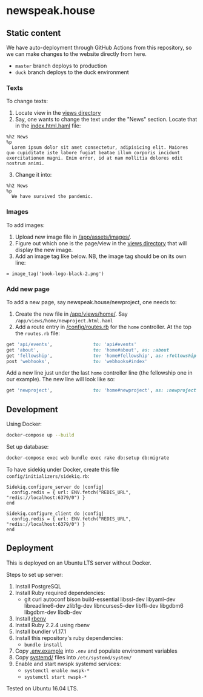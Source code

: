 # newspeak.house

## Static content

We have auto-deployment through GitHub Actions from this repository, so we can
make changes to the website directly from here.

* `master` branch deploys to production
* `duck` branch deploys to the duck environment

### Texts

To change texts:

1. Locate view in the [views directory](/app/views/home)
2. Say, one wants to change the text under the "News" section. Locate that in
the [index.html.haml](/app/views/home/index.html.haml) file:
```haml
%h2 News
%p
  Lorem ipsum dolor sit amet consectetur, adipisicing elit. Maiores quo cupiditate iste labore fugiat beatae illum corporis incidunt exercitationem magni. Enim error, id at nam mollitia dolores odit nostrum animi.
```
3. Change it into:
```haml
%h2 News
%p
  We have survived the pandemic.
```

### Images

To add images:

1. Upload new image file in [/app/assets/images/](/app/assets/images).
2. Figure out which one is the page/view in the [views directory](/app/views/home) that will display the new image.
3. Add an image tag like below. NB, the image tag should be on its own line:
```haml
= image_tag('book-logo-black-2.png')
```

### Add new page

To add a new page, say newspeak.house/newproject, one needs to:

1. Create the new file in [/app/views/home/](/app/views/home). Say `/app/views/home/newproject.html.haml`
2. Add a route entry in [/config/routes.rb](/config/routes.rb) for the `home` controller. At the top the `routes.rb` file:
```rb
get 'api/events',               to: 'api#events'
get 'about',                    to: 'home#about', as: :about
get 'fellowship',               to: 'home#fellowship', as: :fellowship
post 'webhooks',                to: 'webhooks#index'
```
Add a new line just under the last `home` controller line (the fellowship one in our example). The new line will look like so:
```rb
get 'newproject',               to: 'home#newproject', as: :newproject
```

## Development

Using Docker:

```sh
docker-compose up --build
```

Set up database:

```sh
docker-compose exec web bundle exec rake db:setup db:migrate
```

To have sidekiq under Docker, create this file `config/initializers/sidekiq.rb`:

```
Sidekiq.configure_server do |config|
  config.redis = { url: ENV.fetch("REDIS_URL", "redis://localhost:6379/0") }
end

Sidekiq.configure_client do |config|
  config.redis = { url: ENV.fetch("REDIS_URL", "redis://localhost:6379/0") }
end
```

## Deployment

This is deployed on an Ubuntu LTS server without Docker.

Steps to set up server:

1. Install PostgreSQL
1. Install Ruby required dependencies:
    * git curl autoconf bison build-essential libssl-dev libyaml-dev libreadline6-dev zlib1g-dev libncurses5-dev libffi-dev libgdbm6 libgdbm-dev libdb-dev
1. Install [rbenv](https://github.com/rbenv/rbenv)
1. Install Ruby 2.2.4 using rbenv
1. Install bundler v1.17.1
1. Install this repository's ruby dependencies:
    * `bundle install`
1. Copy [.env.example](.env.example) into `.env` and populate environment variables
1. Copy [systemd/](systemd/) files into `/etc/systemd/system/`
1. Enable and start nwspk systemd services:
    * `systemctl enable nwspk-*`
    * `systemctl start nwspk-*`

Tested on Ubuntu 16.04 LTS.

